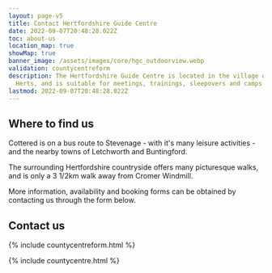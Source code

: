 ```yaml
---
layout: page-v5
title: Contact Hertfordshire Guide Centre
date: 2022-09-07T20:48:28.022Z
toc: about-us
location_map: true
showMap: true
banner_image: /assets/images/core/hgc_outdoorview.webp
validation: countycentreform
description: The Hertfordshire Guide Centre is located in the village of Cottered in North
  Herts, and is suitable for meetings, trainings, sleepovers and camps.
lastmod: 2022-09-07T20:48:28.022Z
---
```

## Where to find us

Cottered is on a bus route to Stevenage - with it's many leisure activities - and the nearby towns of Letchworth and Buntingford.

The surrounding Hertfordshire countryside offers many picturesque walks, and is only a 3 1/2km walk away from Cromer Windmill.

More information, availability and booking forms can be obtained by contacting us through the form below.

## Contact us

{% include countycentreform.html %}

{% include countycentre.html %}
